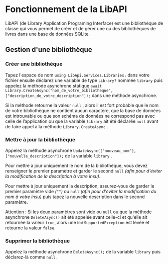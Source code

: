 ﻿# Fonctionnement de la LibAPI

LibAPI (de Library Application Programing Interface) est une bibliothèque de classe qui vous permet de créer et de gérer une ou des bibliothèques de livres dans une base de données SQLite.

## Gestion d'une bibliothèque 

### Créer une bibliothèque

Tapez l'espace de nom `using LibApi.Services.Libraries;` dans votre fichier ensuite déclarez une variable de type `Library?` nommée `library`  puis appelez la méthode asynchrone statique `await Library.CreateAsync("nom_de_votre_bibliotheque", ["description_de_votre_description"]);` dans une méthode asynchrone.

Si la méthode retourne la valeur `null` , alors il est fort probable que le nom de votre bibliothèque ne contient aucun caractère, que la base de données est introuvable   ou que son schéma de données ne correspond pas avec celle de l’application ou que la variable `library` ait été déclarée `null` avant de faire appel à la méthode `Library.CreateAsync` .

### Mettre à jour la bibliothèque

Appelez la méthode asynchrone `UpdateAsync(["nouveau_nom"], ["nouvelle_description"]);` de la variable `library` .

Pour mettre à jour uniquement le nom de la bibliothèque, vous devez renseigner le premier paramètre et garder le second `null` *(afin pour d'éviter la modification de la description à votre insu)*.

Pour mettre à jour uniquement la description, assurez-vous de garder le premier paramètre vide *(`""`)* ou `null` *(afin pour d'éviter la modification du nom à votre insu)* puis tapez la nouvelle description dans le second paramètre.

Attention : Si les deux paramètres sont vide ou `null` ou que la méthode asynchrone `DeleteAsync()` ait été appelée avant celle-ci et qu'elle ait retournée la valeur `true`, alors une `NotSupportedException` est levée et retourne la valeur `false`.

### Supprimer la bibliothèque 

Appelez la méthode asynchrone `DeleteAsync();` de la variable `library` puis déclarez-là comme `null`.
